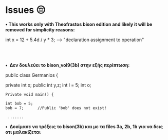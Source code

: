 # Issues 😔


<p><strong>&#x2022;&nbsp;This works only with Theofrastos bison edition and likely it will be removed for simplicity reasons:</strong></p>
int x = 12 + 5.4d / y * 3;    --> "declaration assignment to operation"

<br><br>

<p><strong>&#x2022;&nbsp; Δεν δουλεύει το bison_vol9(3b) στην εξής περίπτωση: </strong></p>
  
public class Germanios {


private int x;
public int y,z;
int l = 5;
int o;


	Private void main() {
	
	int bob = 5;
	bob = 7;      //Public 'bob' does not exist!  

     .......
<p><strong>&#x2022;&nbsp; Δοκίμασε να τρέξεις το bison(3b) και με τα files 3a, 2b, 1b για να δεις οτι μαλακίζεται </strong></p>
